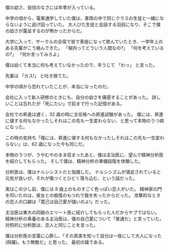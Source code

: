 僕の幼さ、自信のなさには年季が入っている。

中学の頃から、電車通学していた僕は、車両の中で同じクラスの生徒と一緒にならないように逃げ回っていた。
大人びた生徒と会話する羽目になり、そこで僕の幼さが露呈するのが怖かったからだ。

大学に入って、サークルの合宿で皆で車座になって飲んでいたとき、一学年上のある先輩がこう絡んできた。
「堀内ってどういう人間なの?」
「何を考えているの?」
「何か言ってみろよ」

僕は幼くて本当に何も考えていなかったので、辛うじて
「わっ」
と言った。

先輩は
「カス!」
と吐き捨てた。

中学の頃から恐れていたことが、本当になったのだ。

会社に入って新人研修のときにも、自分の幼さを痛感することがあった。
詳しいことは忘れたが「死にたい」寸前まで行った記憶がある。

会社での昇進は遅く、32 歳の時に主任格への昇進試験があった。
僕には、昇進に値する何もなかったしそれはこの先も一生変わらない、と思って本物のうつ病になった。

この時の気持ち「僕には、昇進に値する何もなかったしそれはこの先も一生変わらない」は、62 歳になった今も同じだ。

本物のうつが、うやむやのまま収まったあと、僕は主治医に、望んで精神分析医を紹介してもらった。
そして僕は、精神分析の準備段階を体験した。

分析医は、僕はナルシシストだと指摘した。
ナルシシズムが満足されていると元気が良いが、それが傷つくとひどく落ち込む、という話だった。

実はこの少し前、僕には 8 歳上のものすごく色っぽい恋人がいた。
精神家の門を叩いたのは、彼女との痴情のもつれで我を失ったからだった。
攻撃的なときの恋人の口癖は「寛己は自己愛が強いのよ!」だった。

主治医は東大の同級のエリート医に紹介してもらった人だからヤブではない。
精神分析の素養のある主治医は、僕の自己愛について「普通だ」と言っていた。
対照的に分析医は、恋人と同じことを言った。

僕は分析医の言葉に心酔し、「その真実を知って自分は一夜にして大人になった(飛躍)。もう無敵だ」と思った。
最初の躁である。
